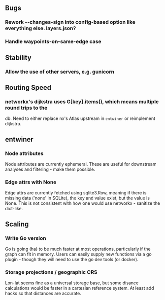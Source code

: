 ## Bugs

### Rework --changes-sign into config-based option like everything else. layers.json?

### Handle waypoints-on-same-edge case

## Stability

### Allow the use of other servers, e.g. gunicorn

## Routing Speed

### networkx's dijkstra uses G[key].items(), which means multiple round trips to the
db. Need to either replace nx's Atlas upstream in `entwiner` or reimplement dijkstra.

## entwiner

### Node attributes

Node attributes are currently ephemeral. These are useful for downstream analyses and
filtering - make them possible.

### Edge attrs with None

Edge attrs are currently fetched using sqlite3.Row, meaning if there is missing data
('none' in SQLite), the key and value exist, but the value is None. This is not
consistent with how one would use networkx - sanitize the dict-like.

## Scaling

### Write Go version

Go is going (ha) to be much faster at most operations, particularly if the graph can
fit in memory. Users can easily supply new functions via a go plugin - though they
will need to use the go dev tools (or docker).

### Storage projections / geographic CRS

Lon-lat seems fine as a universal storage base, but some disance calculations would be
faster in a cartesian reference system. At least add hacks so that distances are
accurate.
